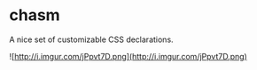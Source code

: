 # chasm
A nice set of customizable CSS declarations.

![http://i.imgur.com/jPpvt7D.png](http://i.imgur.com/jPpvt7D.png)
